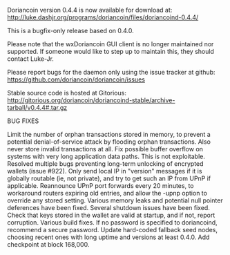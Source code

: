 Doriancoin version 0.4.4 is now available for download at:
http://luke.dashjr.org/programs/doriancoin/files/doriancoind-0.4.4/

This is a bugfix-only release based on 0.4.0.

Please note that the wxDoriancoin GUI client is no longer maintained nor supported. If someone would like to step up to maintain this, they should contact Luke-Jr.

Please report bugs for the daemon only using the issue tracker at github:
https://github.com/doriancoin/doriancoin/issues

Stable source code is hosted at Gitorious:
http://gitorious.org/doriancoin/doriancoind-stable/archive-tarball/v0.4.4#.tar.gz

BUG FIXES

Limit the number of orphan transactions stored in memory, to prevent a potential denial-of-service attack by flooding orphan transactions. Also never store invalid transactions at all.
Fix possible buffer overflow on systems with very long application data paths. This is not exploitable.
Resolved multiple bugs preventing long-term unlocking of encrypted wallets (issue #922).
Only send local IP in "version" messages if it is globally routable (ie, not private), and try to get such an IP from UPnP if applicable.
Reannounce UPnP port forwards every 20 minutes, to workaround routers expiring old entries, and allow the -upnp option to override any stored setting.
Various memory leaks and potential null pointer deferences have been
fixed.
Several shutdown issues have been fixed.
Check that keys stored in the wallet are valid at startup, and if not,
report corruption.
Various build fixes.
If no password is specified to doriancoind, recommend a secure password.
Update hard-coded fallback seed nodes, choosing recent ones with long uptime and versions at least 0.4.0.
Add checkpoint at block 168,000.

